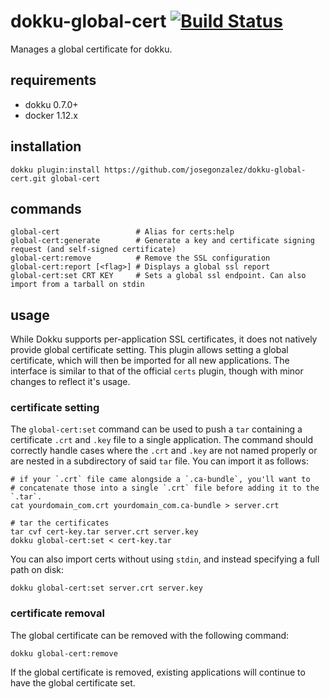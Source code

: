 # dokku-global-cert [![Build Status](https://travis-ci.org/josegonzalez/dokku-global-cert.svg?branch=master)](https://travis-ci.org/josegonzalez/dokku-global-cert)

Manages a global certificate for dokku.

## requirements

- dokku 0.7.0+
- docker 1.12.x

## installation

```shell
dokku plugin:install https://github.com/josegonzalez/dokku-global-cert.git global-cert
```

## commands

```shell
global-cert                 # Alias for certs:help
global-cert:generate        # Generate a key and certificate signing request (and self-signed certificate)
global-cert:remove          # Remove the SSL configuration
global-cert:report [<flag>] # Displays a global ssl report
global-cert:set CRT KEY     # Sets a global ssl endpoint. Can also import from a tarball on stdin
```

## usage

While Dokku supports per-application SSL certificates, it does not natively provide global certificate setting. This plugin allows setting a global certificate, which will then be imported for all new applications. The interface is similar to that of the official `certs` plugin, though with minor changes to reflect it's usage.

### certificate setting

The `global-cert:set` command can be used to push a `tar` containing a certificate `.crt` and `.key` file to a single application. The command should correctly handle cases where the `.crt` and `.key` are not named properly or are nested in a subdirectory of said `tar` file. You can import it as follows:

```shell
# if your `.crt` file came alongside a `.ca-bundle`, you'll want to 
# concatenate those into a single `.crt` file before adding it to the `.tar`.
cat yourdomain_com.crt yourdomain_com.ca-bundle > server.crt

# tar the certificates
tar cvf cert-key.tar server.crt server.key
dokku global-cert:set < cert-key.tar
```

You can also import certs without using `stdin`, and instead specifying a full path on disk:

```shell
dokku global-cert:set server.crt server.key
```

### certificate removal

The global certificate can be removed with the following command:

```shell
dokku global-cert:remove
```

If the global certificate is removed, existing applications will continue to have the global certificate set.
